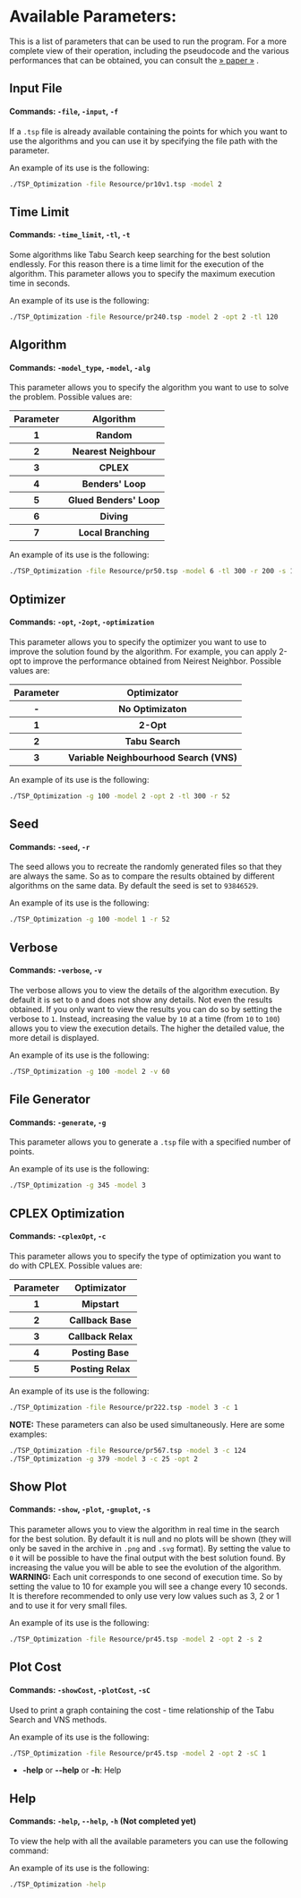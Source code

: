 
# Available Parameters:

This is a list of parameters that can be used to run the program.
For a more complete view of their operation, including the pseudocode and the various performances that can be obtained, you can consult the [» paper »](https://github.com/Piero24/TSP_Optimization/blob/main/Thesis.pdf) .

## Input File
#### Commands: `-file`, `-input`, `-f`
If a `.tsp` file is already available containing the points for which you want to use the algorithms and you can use it by specifying the file path with the parameter.

An example of its use is the following:
```sh
./TSP_Optimization -file Resource/pr10v1.tsp -model 2
```


## Time Limit
#### Commands: `-time_limit`, `-tl`, `-t`
Some algorithms like Tabu Search keep searching for the best solution endlessly. For this reason there is a time limit for the execution of the algorithm. This parameter allows you to specify the maximum execution time in seconds.

An example of its use is the following:
```sh
./TSP_Optimization -file Resource/pr240.tsp -model 2 -opt 2 -tl 120
```


## Algorithm
#### Commands: `-model_type`, `-model`, `-alg`
This parameter allows you to specify the algorithm you want to use to solve the problem. Possible values ​​are:

<table>
    <tr  align="center">
        <th>Parameter</th> 
        <th>Algorithm</th> 
    </tr>
    <tr  align="center">
        <th><strong>1</strong></th>
        <th>Random</th>
    </tr>
    <tr  align="center">
        <th><strong>2</strong></th>
        <th>Nearest Neighbour</th>
    </tr>
    <tr  align="center">
        <th><strong>3</strong></th>
        <th>CPLEX</th>
    </tr>
    <tr  align="center">
        <th><strong>4</strong></th>
        <th>Benders' Loop</th>
    </tr>
    <tr  align="center">
        <th><strong>5</strong></th>
        <th>Glued Benders' Loop</th>
    </tr>
    <tr  align="center">
        <th><strong>6</strong></th>
        <th>Diving</th>
    </tr>
    <tr  align="center">
        <th><strong>7</strong></th>
        <th>Local Branching</th>
    </tr>
</table>

An example of its use is the following:
```sh
./TSP_Optimization -file Resource/pr50.tsp -model 6 -tl 300 -r 200 -s 1
```


## Optimizer
#### Commands: `-opt`, `-2opt`, `-optimization`
This parameter allows you to specify the optimizer you want to use to improve the solution found by the algorithm. For example, you can apply 2-opt to improve the performance obtained from Neirest Neighbor. Possible values ​​are:

<table>
    <tr  align="center">
        <th>Parameter</th> 
        <th>Optimizator</th> 
    </tr>
    <tr  align="center">
        <th> - </th> 
        <th>No Optimizaton</th> 
    </tr>
    <tr  align="center">
        <th><strong>1</strong></th>
        <th>2-Opt</th>
    </tr>
    <tr  align="center">
        <th><strong>2</strong></th>
        <th>Tabu Search</th>
    </tr>
    <tr  align="center">
        <th><strong>3</strong></th>
        <th>Variable Neighbourhood Search (VNS)</th>
    </tr>
</table>

An example of its use is the following:
```sh
./TSP_Optimization -g 100 -model 2 -opt 2 -tl 300 -r 52
```


## Seed
#### Commands: `-seed`, `-r`
The seed allows you to recreate the randomly generated files so that they are always the same. So as to compare the results obtained by different algorithms on the same data.
By default the seed is set to `93846529`.

An example of its use is the following:
```sh
./TSP_Optimization -g 100 -model 1 -r 52
```

## Verbose
#### Commands: `-verbose`, `-v`
The verbose allows you to view the details of the algorithm execution. By default it is set to `0` and does not show any details. Not even the results obtained. If you only want to view the results you can do so by setting the verbose to `1`. Instead, increasing the value by `10` at a time (from `10` to `100`) allows you to view the execution details. The higher the detailed value, the more detail is displayed.

An example of its use is the following:
```sh
./TSP_Optimization -g 100 -model 2 -v 60
```


## File Generator
#### Commands: `-generate`, `-g`
This parameter allows you to generate a `.tsp` file with a specified number of points.

An example of its use is the following:
```sh
./TSP_Optimization -g 345 -model 3
```


## CPLEX Optimization
#### Commands: `-cplexOpt`, `-c`
This parameter allows you to specify the type of optimization you want to do with CPLEX. Possible values ​​are:

<table>
    <tr  align="center">
        <th>Parameter</th> 
        <th>Optimizator</th> 
    </tr>
    <tr  align="center">
        <th><strong>1</strong></th>
        <th>Mipstart</th>
    </tr>
    <tr  align="center">
        <th><strong>2</strong></th>
        <th>Callback Base</th>
    </tr>
    <tr  align="center">
        <th><strong>3</strong></th>
        <th>Callback Relax</th>
    </tr>
    <tr  align="center">
        <th><strong>4</strong></th>
        <th>Posting Base</th>
    </tr>
    <tr  align="center">
        <th><strong>5</strong></th>
        <th>Posting Relax</th>
    </tr>
</table>

An example of its use is the following:
```sh
./TSP_Optimization -file Resource/pr222.tsp -model 3 -c 1
```

**NOTE:** These parameters can also be used simultaneously. Here are some examples:
```sh
./TSP_Optimization -file Resource/pr567.tsp -model 3 -c 124
./TSP_Optimization -g 379 -model 3 -c 25 -opt 2
```


## Show Plot
#### Commands: `-show`, `-plot`, `-gnuplot`, `-s`
This parameter allows you to view the algorithm in real time in the search for the best solution. By default it is null and no plots will be shown (they will only be saved in the archive in `.png` and `.svg` format). By setting the value to `0` it will be possible to have the final output with the best solution found. By increasing the value you will be able to see the evolution of the algorithm. **WARNING:** Each unit corresponds to one second of execution time. So by setting the value to 10 for example you will see a change every 10 seconds. It is therefore recommended to only use very low values ​​such as 3, 2 or 1 and to use it for very small files.

An example of its use is the following:
```sh
./TSP_Optimization -file Resource/pr45.tsp -model 2 -opt 2 -s 2
```


## Plot Cost
#### Commands: `-showCost`, `-plotCost`, `-sC`
Used to print a graph containing the cost - time relationship of the Tabu Search and VNS methods.

An example of its use is the following:
```sh
./TSP_Optimization -file Resource/pr45.tsp -model 2 -opt 2 -sC 1
```

- **-help** or **--help** or **-h**: Help


## Help
#### Commands: `-help`, `--help`, `-h` (Not completed yet)
To view the help with all the available parameters you can use the following command:

An example of its use is the following:
```sh
./TSP_Optimization -help
```